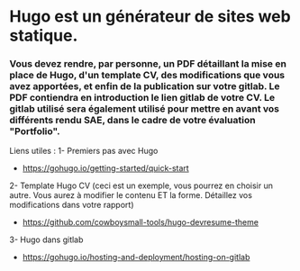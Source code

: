 # Hugo est un générateur de sites web statique.

### Vous devez rendre, par personne, un PDF détaillant la mise en place de Hugo, d'un template CV, des modifications que vous avez apportées, et enfin de la publication sur votre gitlab. Le PDF contiendra en introduction le lien gitlab de votre CV. Le gitlab utilisé sera également utilisé pour mettre en avant vos différents rendu SAE, dans le cadre de votre évaluation "Portfolio".

Liens utiles :
1- Premiers pas avec Hugo

- https://gohugo.io/getting-started/quick-start

2- Template Hugo CV (ceci est un exemple, vous pourrez en choisir un autre. Vous aurez à modifier le contenu ET la forme. Détaillez vos modifications dans votre rapport)

- https://github.com/cowboysmall-tools/hugo-devresume-theme

3- Hugo dans gitlab

- https://gohugo.io/hosting-and-deployment/hosting-on-gitlab
